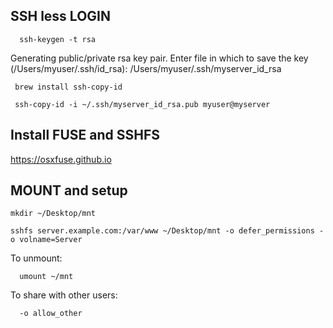    ## SSH less LOGIN
   
   
      ssh-keygen -t rsa
Generating public/private rsa key pair.
Enter file in which to save the key (/Users/myuser/.ssh/id_rsa): /Users/myuser/.ssh/myserver_id_rsa
    
     brew install ssh-copy-id
    
     ssh-copy-id -i ~/.ssh/myserver_id_rsa.pub myuser@myserver
    
    
 ## Install FUSE and SSHFS
 https://osxfuse.github.io
    
 ## MOUNT and setup
 
    mkdir ~/Desktop/mnt
    
    sshfs server.example.com:/var/www ~/Desktop/mnt -o defer_permissions -o volname=Server

 To unmount:
 
      umount ~/mnt
  
  
  To share with other users:
  
      -o allow_other
  
  
  
  
